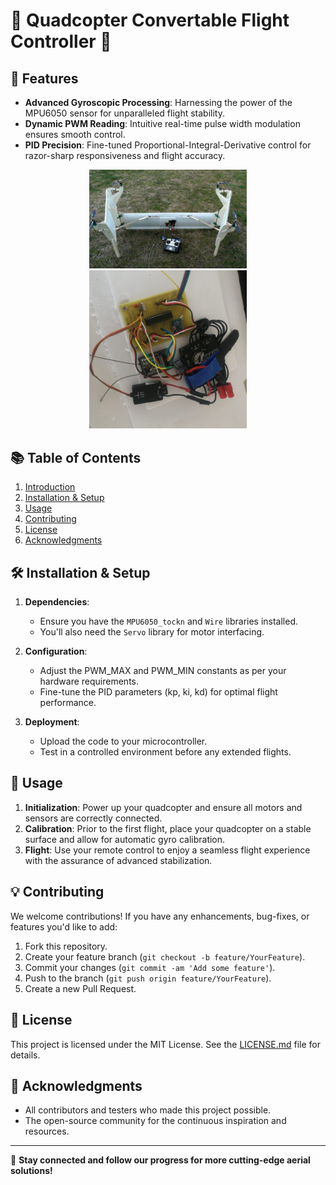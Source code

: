 # 🚁 **Quadcopter Convertable Flight Controller** 🚁

## 🌟 **Features**

- **Advanced Gyroscopic Processing**: Harnessing the power of the MPU6050 sensor for unparalleled flight stability.
- **Dynamic PWM Reading**: Intuitive real-time pulse width modulation ensures smooth control.
- **PID Precision**: Fine-tuned Proportional-Integral-Derivative control for razor-sharp responsiveness and flight accuracy.

<p align="center">
    <img src="m6.webp" width="50%" height="50%">
    <img src="m7.webp" width="50%" height="50%">
</p>

## 📚 **Table of Contents**

1. [Introduction](#introduction)
2. [Installation & Setup](#installation--setup)
3. [Usage](#usage)
4. [Contributing](#contributing)
5. [License](#license)
6. [Acknowledgments](#acknowledgments)

## 🛠 **Installation & Setup**

1. **Dependencies**: 
    - Ensure you have the `MPU6050_tockn` and `Wire` libraries installed.
    - You'll also need the `Servo` library for motor interfacing.

2. **Configuration**: 
    - Adjust the PWM_MAX and PWM_MIN constants as per your hardware requirements.
    - Fine-tune the PID parameters (kp, ki, kd) for optimal flight performance.

3. **Deployment**:
    - Upload the code to your microcontroller.
    - Test in a controlled environment before any extended flights.

## 🚀 **Usage**

1. **Initialization**: Power up your quadcopter and ensure all motors and sensors are correctly connected.
2. **Calibration**: Prior to the first flight, place your quadcopter on a stable surface and allow for automatic gyro calibration.
3. **Flight**: Use your remote control to enjoy a seamless flight experience with the assurance of advanced stabilization.

## 💡 **Contributing**

We welcome contributions! If you have any enhancements, bug-fixes, or features you'd like to add:

1. Fork this repository.
2. Create your feature branch (`git checkout -b feature/YourFeature`).
3. Commit your changes (`git commit -am 'Add some feature'`).
4. Push to the branch (`git push origin feature/YourFeature`).
5. Create a new Pull Request.

## 📜 **License**

This project is licensed under the MIT License. See the [LICENSE.md](LICENSE.md) file for details.

## 🙏 **Acknowledgments**

- All contributors and testers who made this project possible.
- The open-source community for the continuous inspiration and resources.

---

🔗 **Stay connected and follow our progress for more cutting-edge aerial solutions!**
